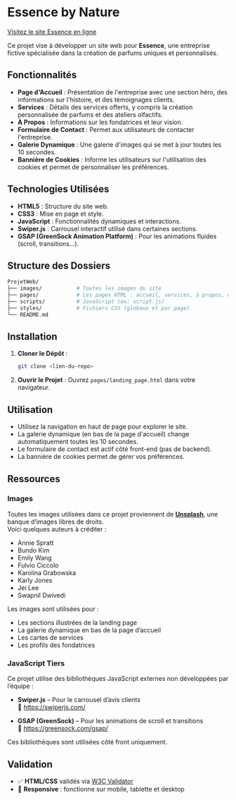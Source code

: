 # Essence by Nature

[Visitez le site Essence en ligne](https://perfume-web-psi.vercel.app/)


Ce projet vise à développer un site web pour **Essence**, une entreprise fictive spécialisée dans la création de parfums uniques et personnalisés.

## Fonctionnalités

- **Page d'Accueil** : Présentation de l'entreprise avec une section héro, des informations sur l'histoire, et des témoignages clients.   
- **Services** : Détails des services offerts, y compris la création personnalisée de parfums et des ateliers olfactifs.
- **À Propos** : Informations sur les fondatrices et leur vision.
- **Formulaire de Contact** : Permet aux utilisateurs de contacter l'entreprise.
- **Galerie Dynamique** : Une galerie d'images qui se met à jour toutes les 10 secondes.
- **Bannière de Cookies** : Informe les utilisateurs sur l'utilisation des cookies et permet de personnaliser les préférences.

## Technologies Utilisées

- **HTML5** : Structure du site web.
- **CSS3** : Mise en page et style.
- **JavaScript** : Fonctionnalités dynamiques et interactions.
- **Swiper.js** : Carrousel interactif utilisé dans certaines sections.
- **GSAP (GreenSock Animation Platform)** : Pour les animations fluides (scroll, transitions...).

## Structure des Dossiers

```bash
ProjetWeb/
├── images/           # Toutes les images du site
├── pages/            # Les pages HTML : accueil, services, à propos, etc.
├── scripts/          # JavaScript (ex: script.js)
├── styles/           # Fichiers CSS (globaux et par page)
└── README.md
```

## Installation

1. **Cloner le Dépôt** :
   ```bash
   git clone <lien-du-repo>
   ```
2. **Ouvrir le Projet** :
   Ouvrez `pages/landing_page.html` dans votre navigateur.

## Utilisation

- Utilisez la navigation en haut de page pour explorer le site.
- La galerie dynamique (en bas de la page d'accueil) change automatiquement toutes les 10 secondes.
- Le formulaire de contact est actif côté front-end (pas de backend).
- La bannière de cookies permet de gérer vos préférences.

## Ressources

### Images

Toutes les images utilisées dans ce projet proviennent de **[Unsplash](https://unsplash.com)**, une banque d’images libres de droits.  
Voici quelques auteurs à créditer :

- Annie Spratt
- Bundo Kim
- Emily Wang
- Fulvio Ciccolo
- Karolina Grabowska
- Karly Jones
- Jei Lee
- Swapnil Dwivedi

Les images sont utilisées pour :
- Les sections illustrées de la landing page
- La galerie dynamique en bas de la page d’accueil
- Les cartes de services
- Les profils des fondatrices

### JavaScript Tiers

Ce projet utilise des bibliothèques JavaScript externes non développées par l’équipe :

- **Swiper.js** – Pour le carrousel d’avis clients  
  📌 https://swiperjs.com/

- **GSAP (GreenSock)** – Pour les animations de scroll et transitions  
  📌 https://greensock.com/gsap/

Ces bibliothèques sont utilisées côté front uniquement.

## Validation

- ✅ **HTML/CSS** validés via [W3C Validator](https://validator.w3.org/)
- 📱 **Responsive** : fonctionne sur mobile, tablette et desktop